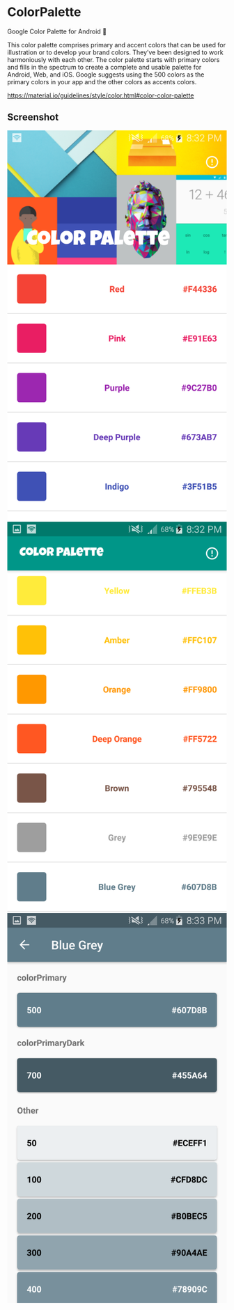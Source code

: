 # ColorPalette
Google Color Palette for Android :art:

This color palette comprises primary and accent colors that can be used for illustration or to develop your brand colors. They’ve been designed to work harmoniously with each other. The color palette starts with primary colors and fills in the spectrum to create a complete and usable palette for Android, Web, and iOS. Google suggests using the 500 colors as the primary colors in your app and the other colors as accents colors.

https://material.io/guidelines/style/color.html#color-color-palette

Screenshot
----------
![Screenshot-1](/screenshot/screenshot-1.png)
![Screenshot-2](/screenshot/screenshot-2.png)
![Screenshot-3](/screenshot/screenshot-3.png)